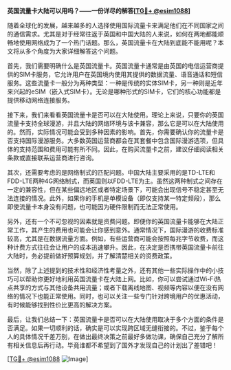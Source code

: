 **英国流量卡大陆可以用吗？——一份详尽的解答[[TG💪+ @esim1088](https://t.me/s/esim1088)]**

随着全球化的发展，越来越多的人选择使用国际流量卡来满足他们在不同国家之间的通信需求。尤其是对于经常往返于英国和中国大陆的人来说，如何在两地都能顺畅地使用网络成为了一个热门话题。那么，英国流量卡在大陆到底能不能用呢？本文将从多个角度为大家详细解答这个问题。

首先，我们需要明确什么是英国流量卡。英国流量卡通常是由英国的电信运营商提供的SIM卡服务，它允许用户在英国境内使用其提供的数据流量、语音通话和短信服务。这些流量卡一般分为两种类型：一种是传统的实体SIM卡，另一种则是近年来兴起的eSIM（嵌入式SIM卡）。无论是哪种形式的SIM卡，它们的核心功能都是提供移动网络连接服务。

接下来，我们来看看英国流量卡是否可以在大陆使用。理论上来说，只要你的英国流量卡支持全球漫游，并且大陆的网络环境与该卡兼容，那么它是可以在大陆使用的。然而，实际情况可能会受到多种因素的影响。首先，你需要确认你的流量卡是否支持国际漫游服务。大多数英国运营商都会在其套餐中包含国际漫游选项，但具体的支持范围和费用可能有所不同。因此，在购买流量卡之前，建议仔细阅读相关条款或直接联系运营商进行咨询。

其次，还需要考虑的是网络制式的匹配问题。中国大陆主要采用的是TD-LTE和FDD-LTE两种4G网络制式，而英国则以FDD-LTE为主。虽然这两种制式之间存在一定的兼容性，但在某些偏远地区或者特定场景下，可能会出现信号不稳定甚至无法连接的情况。此外，如果你的手机是单模设备（即仅支持某一特定频段），那么即使流量卡本身没有问题，也可能因为硬件限制而无法正常使用。

另外，还有一个不可忽视的因素就是资费问题。即便你的英国流量卡能够在大陆正常工作，其产生的费用也可能会让你感到意外。通常情况下，国际漫游的收费标准较高，尤其是在数据流量方面。例如，有些运营商可能会按照每兆字节收费，而这种计费方式往往会让用户的成本迅速攀升。因此，在决定是否携带英国流量卡前往大陆时，务必提前做好预算规划，并了解清楚相关的资费政策。

当然，除了上述提到的技术性和经济性考量之外，还有其他一些实际操作中的小技巧可以帮助你更好地利用英国流量卡在大陆上网。比如，你可以尝试通过Wi-Fi热点共享的方式与其他设备共用流量；或者下载离线地图、视频等内容以便在没有网络的情况下也能正常使用。同时，也可以关注一些专门针对跨境用户的优惠活动，有时候能够找到性价比更高的解决方案。

最后，让我们总结一下：英国流量卡是否可以在大陆使用取决于多个方面的条件是否满足。如果一切顺利的话，确实是可以实现跨区域无缝衔接的。不过，鉴于每个人的具体情况千差万别，在做出最终决策之前最好多做功课，确保自己充分了解所有相关信息后再行动。毕竟谁都不希望到了国外才发现自己的计划出了差错吧！

[[TG💪+ @esim1088](https://t.me/s/esim1088) ![Image](https://i.postimg.cc/4NQfJmqS/Snipaste-2025-05-13-00-14-12.png)]